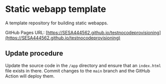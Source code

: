 # Static webapp template

A template repository for building static webapps.

GitHub Pages URL: [https://SESA444562.github.io/testnocodeprovisioning](https://SESA444562.github.io/testnocodeprovisioning)

## Update procedure

Update the source code in the `/app` directory and ensure that an `index.html` file exists in there. Commit changes to the `main` branch and the GitHub Action will deploy them.